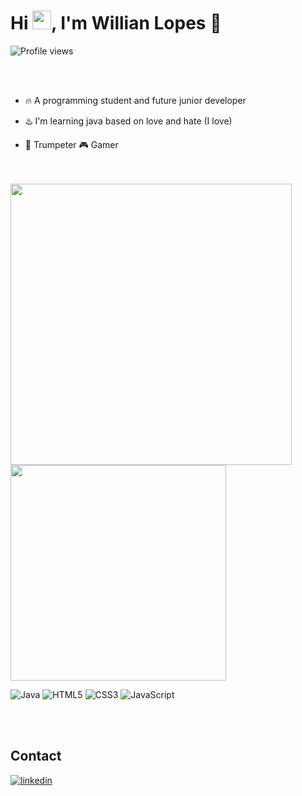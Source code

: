 <h1 align="left">Hi <img src="https://raw.githubusercontent.com/kaueMarques/kaueMarques/master/hi.gif" height="30px">, I'm Willian Lopes  👋</h1> 
<p align="left"> <img src="https://komarev.com/ghpvc/?username=WIDANET&color=yellow" alt="Profile views" /> </p>
<br><br>

- 🔥 A programming student and future junior developer

- ♨️ I'm learning java based on love and hate (I love)

- 🎺 Trumpeter 🎮 Gamer

<br><br>
<img width= "450em" src="https://github-readme-stats.vercel.app/api?username=WIDANET&show_icons=true&theme=vision-friendly-dark"/>
<img width= "345em" src="https://github-readme-stats.vercel.app/api/top-langs/?username=WIDANET&layout=compact&theme=vision-friendly-dark"/>


![Java](https://img.shields.io/badge/java-%23ED8B00.svg?style=for-the-badge&logo=openjdk&logoColor=white)
![HTML5](https://img.shields.io/badge/html5-%23E34F26.svg?style=for-the-badge&logo=html5&logoColor=white)
![CSS3](https://img.shields.io/badge/css3-%231572B6.svg?style=for-the-badge&logo=css3&logoColor=white)
![JavaScript](https://img.shields.io/badge/javascript-%23323330.svg?style=for-the-badge&logo=javascript&logoColor=%23F7DF1E)

<br><br>

## Contact

<a href="https://www.linkedin.com/in/willian-lopes-00919b20a/" target="_blank">
  <img align="center" src="https://img.shields.io/badge/-willianlopes-05122A?style=flat&logo=linkedin" alt="linkedin"/>
</a>

<!--
